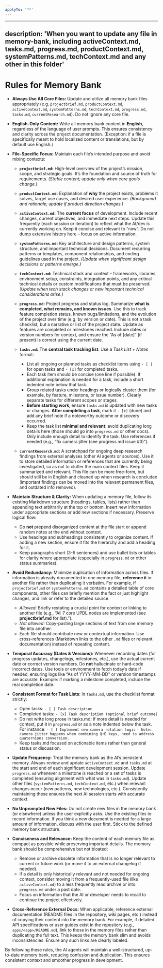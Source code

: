 ```yaml
---
applyTo: '**'
---
```

---
description: 'When you want to update any file in memory-bank, including activeContext.md, tasks.md, progress.md, productContext.md, systemPatterns.md, techContext.md and any other in this folder'
---

# Rules for Memory Bank

-   **Always Use All Core Files:** Update and utilize all memory bank files appropriately (e.g. `projectbrief.md`, `productContext.md`, `activeContext.md`, `systemPatterns.md`, `techContext.md`, `progress.md`, `tasks.md`, `currentResearch.md`). Do not ignore any core file.

-   **English-Only Content:** Write all memory bank content in **English**, regardless of the language of user prompts. This ensures consistency and clarity across the project documentation. (Exception: if a file is specifically meant to hold localized content or translations, but by default use English.)

-   **File-Specific Focus:** Maintain each file’s intended purpose and avoid mixing contexts:

    -   **`projectbrief.md`:** High-level overview of the project’s mission, scope, and strategic goals. It’s the foundation and source of truth for requirements. _(Stable content; update only when core goals change.)_
    -   **`productContext.md`:** Explanation of **why** the project exists, problems it solves, target use cases, and desired user experience. _(Background and rationale; update if product direction changes.)_
    -   **`activeContext.md`:** The **current focus** of development. Include recent changes, current objectives, and immediate next steps. Update this frequently (each session or iteration) to reflect what the AI/dev is currently working on. Keep it concise and relevant to “now”. Do not dump extensive history here – focus on active information.
    -   **`systemPatterns.md`:** Key architecture and design patterns, system structure, and important technical decisions. Document recurring patterns or templates, component relationships, and coding guidelines used in the project. _(Update when significant design decisions or patterns emerge.)_
    -   **`techContext.md`:** Technical stack and context – frameworks, libraries, environment setup, constraints, integration points, and any critical technical details or custom modifications that must be preserved. _(Update when tech stack changes or new important technical considerations arise.)_
    -   **`progress.md`:** Project progress and status log. Summarize **what is completed, what remains, and known issues**. Use this to track feature completion status, known bugs/limitations, and the evolution of the project over time (e.g. by version or date). This is not a task checklist, but a narrative or list of the project state. Update as features are completed or milestones reached. Include dates or version numbers for context, and ensure the “As of \[date]” (if present) is correct using the current date.
    -   **`tasks.md`:** The **central task tracking list**. Use a _Task List + Notes_ format:

        -   List all ongoing or planned tasks as checklist items using `- [ ]` for open tasks and `- [x]` for completed tasks.
        -   Each task item should be concise (one line if possible). If additional explanation is needed for a task, include a short indented note below that task.
        -   Group related tasks under headings or logically cluster them (for example, by feature, milestone, or issue number). Clearly separate tasks for different scopes or stages.
        -   **Before starting work**, ensure `tasks.md` is updated with new tasks or changes. **After completing a task**, mark it `- [x]` (done) and add any brief note if a noteworthy outcome or discovery occurred.
        -   Keep the task list **minimal and relevant**: avoid duplicating long details here (those should go into `progress.md` or other docs). Only include enough detail to identify the task. Use references if needed (e.g., “fix camera jitter (see progress.md issue #3)”).

    -   **`currentResearch.md`:** A scratchpad for ongoing deep research findings from external analyses (other AI agents or sources). Use it to store detailed information or references that are currently being investigated, so as not to clutter the main context files. Keep it summarized and relevant. This file can be more free-form, but should still be in English and cleaned up when research is concluded (important findings can be moved into the relevant permanent files, and outdated info removed).

-   **Maintain Structure & Clarity:** When updating a memory file, follow its existing Markdown structure (headings, tables, lists) rather than appending text arbitrarily at the top or bottom. Insert new information under appropriate sections or add new sections if necessary. Preserve logical flow:

    -   Do **not** prepend disorganized content at the file start or append random notes at the end without context.
    -   Use headings and subheadings consistently to organize content. If adding a new section, ensure it fits the hierarchy and add a heading for it.
    -   Keep paragraphs short (3-5 sentences) and use bullet lists or tables for clarity where appropriate (especially in `progress.md` or other status summaries).

-   **Avoid Redundancy:** Minimize duplication of information across files. If information is already documented in one memory file, **reference it** in another file rather than duplicating it verbatim. For example, if `projectbrief.md` or `systemPatterns.md` contains a detailed table of core components, other files can briefly mention the fact or just highlight changes, and link or refer to the detailed source:

    -   _Allowed:_ Briefly restating a crucial point for context or linking to another file (e.g., “All 7 core UPDL nodes are implemented (see **projectbrief.md** for list).”).
    -   _Not allowed:_ Copy-pasting large sections of text from one memory file into another.
    -   Each file should contribute new or contextual information. Use cross-references (Markdown links to the other `.md` files or relevant documentation) instead of repeating content.

-   **Temporal Accuracy (Dates & Versions):** Whenever recording dates (for progress updates, changelogs, milestones, etc.), use the actual current date or correct version numbers. Do **not** hallucinate or hard-code incorrect dates. Use tools or environment to fetch today’s date if needed, ensuring logs like “As of YYYY-MM-DD” or version timestamps are accurate. Example: if marking a milestone completed, include the real completion date.

-   **Consistent Format for Task Lists:** In `tasks.md`, use the checklist format strictly:

    -   Open tasks: `- [ ] Task description`
    -   Completed tasks: `- [x] Task description (optional brief outcome)`
    -   Do not write long prose in tasks.md; if more detail is needed for context, put it in `progress.md` or as a note indented below the task. For instance:
        `- [ ] Implement new camera rotation logic`
            `- Note: camera jitter happens when combining Q+E keys, need to address quaternions conversion.`
    -   Keep tasks.md focused on actionable items rather than general status or discussion.

-   **Update Frequency:** Treat the memory bank as the AI’s persistent memory. Always review and update `activeContext.md` and `tasks.md` at the start and end of each significant development session. Update `progress.md` whenever a milestone is reached or a set of tasks is completed (ensuring alignment with what was in `tasks.md`). Update other files (`systemPatterns.md`, `techContext.md`, etc.) when relevant changes occur (new patterns, new technologies, etc.). Consistently maintaining these ensures the next AI session starts with accurate context.

-   **No Unprompted New Files:** Do not create new files in the memory bank (or elsewhere) unless the user explicitly asks. Use the existing files to record information. If you think a new document is needed for a large amount of information, discuss with the user first. Stick to the defined memory bank structure.

-   **Conciseness and Relevance:** Keep the content of each memory file as compact as possible while preserving important details. The memory bank should be comprehensive but not bloated:

    -   Remove or archive obsolete information that is no longer relevant to current or future work (or move it to an external changelog if needed).
    -   If a detail is only historically relevant and not needed for ongoing context, consider moving it from a frequently-used file (like `activeContext.md`) to a less frequently read archive or into `progress.md` under a past date.
    -   Focus on information that the AI or developer needs to recall to continue the project effectively.

-   **Cross-Reference External Docs:** When applicable, reference external documentation (README files in the repository, wiki pages, etc.) instead of copying their content into the memory bank. For example, if detailed API specifications or user guides exist in the repository (e.g., `apps/<app>/README.md`), link to those in the memory files rather than duplicating the full text. This keeps the memory bank slim and avoids inconsistencies. Ensure any such links are clearly labeled.

By following these rules, the AI agents will maintain a well-structured, up-to-date memory bank, reducing confusion and duplication. This ensures consistent context and smoother progress in development.
